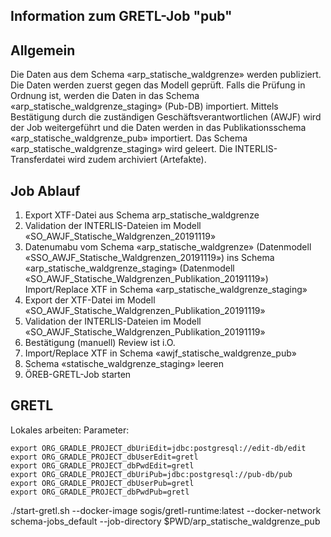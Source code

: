 ## Information zum GRETL-Job "pub"
## Allgemein
Die Daten aus dem Schema «arp_statische_waldgrenze» werden  publiziert. Die Daten werden zuerst gegen das Modell geprüft. 
Falls die Prüfung in Ordnung ist, werden die Daten in das Schema «arp_statische_waldgrenze_staging» (Pub-DB) importiert. Mittels Bestätigung durch die zuständigen Geschäftsverantwortlichen (AWJF) 
wird der Job weitergeführt und die Daten werden in das Publikationsschema «arp_statische_waldgrenze_pub» importiert. Das Schema «arp_statische_waldgrenze_staging» wird geleert. Die INTERLIS-Transferdatei wird zudem archiviert (Artefakte). 

## Job Ablauf
1. Export XTF-Datei aus Schema arp_statische_waldgrenze
2. Validation der INTERLIS-Dateien im Modell «SO_AWJF_Statische_Waldgrenzen_20191119»
3. Datenumabu vom Schema «arp_statische_waldgrenze» (Datenmodell «SSO_AWJF_Statische_Waldgrenzen_20191119») ins Schema «arp_statische_waldgrenze_staging» (Datenmodell «SO_AWJF_Statische_Waldgrenzen_Publikation_20191119») Import/Replace XTF in Schema «arp_statische_waldgrenze_staging»
4. Export der XTF-Datei im Modell «SO_AWJF_Statische_Waldgrenzen_Publikation_20191119»
5. Validation der INTERLIS-Dateien im Modell  «SO_AWJF_Statische_Waldgrenzen_Publikation_20191119»
6. Bestätigung (manuell) Review ist i.O. 
7. Import/Replace XTF in Schema «awjf_statische_waldgrenze_pub»
8. Schema «statische_waldgrenze_staging» leeren
9. ÖREB-GRETL-Job starten

## GRETL
Lokales arbeiten:
Parameter:
```
export ORG_GRADLE_PROJECT_dbUriEdit=jdbc:postgresql://edit-db/edit
export ORG_GRADLE_PROJECT_dbUserEdit=gretl
export ORG_GRADLE_PROJECT_dbPwdEdit=gretl
export ORG_GRADLE_PROJECT_dbUriPub=jdbc:postgresql://pub-db/pub
export ORG_GRADLE_PROJECT_dbUserPub=gretl
export ORG_GRADLE_PROJECT_dbPwdPub=gretl
```
./start-gretl.sh --docker-image sogis/gretl-runtime:latest --docker-network schema-jobs_default --job-directory $PWD/arp_statische_waldgrenze_pub 
```